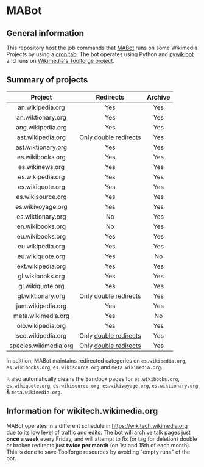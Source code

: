 # MABot
## General information
This repository host the job commands that [MABot](https://meta.wikimedia.org/wiki/User:MABot) runs on some Wikimedia Projects by using a [cron tab](https://en.wikipedia.org/wiki/Cron). The bot operates using Python and [pywikibot](https://github.com/wikimedia/pywikibot) and runs on [Wikimedia's Toolforge project](https://wikitech.wikimedia.org/wiki/Portal:Toolforge).

## Summary of projects

| Project | Redirects | Archive
| :---:   | :---:     | :---:
| an.wikipedia.org | Yes | Yes
| an.wiktionary.org | Yes | Yes
| ang.wikipedia.org | Yes | Yes
| ast.wikipedia.org | Only [double redirects](https://ast.wikipedia.org/wiki/Special:DoubleRedirects) | Yes
| ast.wiktionary.org | Yes | Yes
| es.wikibooks.org | Yes | Yes
| es.wikinews.org | Yes | Yes
| es.wikipedia.org | Yes | Yes
| es.wikiquote.org | Yes | Yes
| es.wikisource.org | Yes | Yes
| es.wikivoyage.org | Yes | Yes
| es.wiktionary.org | No | Yes
| en.wikibooks.org | No | Yes
| eu.wikibooks.org | Yes | Yes
| eu.wikipedia.org | Yes | Yes
| eu.wikiquote.org | Yes | No
| ext.wikipedia.org | Yes | Yes
| gl.wikibooks.org | Yes | Yes
| gl.wikiquote.org | Yes | Yes
| gl.wiktionary.org | Only [double redirects](https://gl.wiktionary.org/wiki/Special:DoubleRedirects) | Yes
| jam.wikipedia.org | Yes | Yes
| meta.wikimedia.org | Yes | No
| olo.wikipedia.org | Yes | Yes
| sco.wikipedia.org | Only [double redirects](https://sco.wikipedia.org/wiki/Special:DoubleRedirects) | Yes
| species.wikimedia.org | Only [double redirects](https://species.wikimedia.org/wiki/Special:DoubleRedirects) | Yes

In adittion, MABot maintains redirected categories on `es.wikipedia.org`, `es.wikibooks.org`, `es.wikisource.org` and `meta.wikimedia.org`.

It also automatically cleans the Sandbox pages for `es.wikibooks.org`, `es.wikiquote.org`, `es.wikisource.org`, `es.wikivoyage.org`, `es.wiktionary.org` & `meta.wikimedia.org`.

## Information for wikitech.wikimedia.org
MABot operates in a different schedule in https://wikitech.wikimedia.org due to its low level of traffic and edits. The bot will archive talk pages just **once a week** every Friday, and will attempt to fix (or tag for deletion) double or broken redirects just **twice per month** (on 1st and 15th of each month). This is done to save Toolforge resources by avoiding "empty runs" of the bot.
